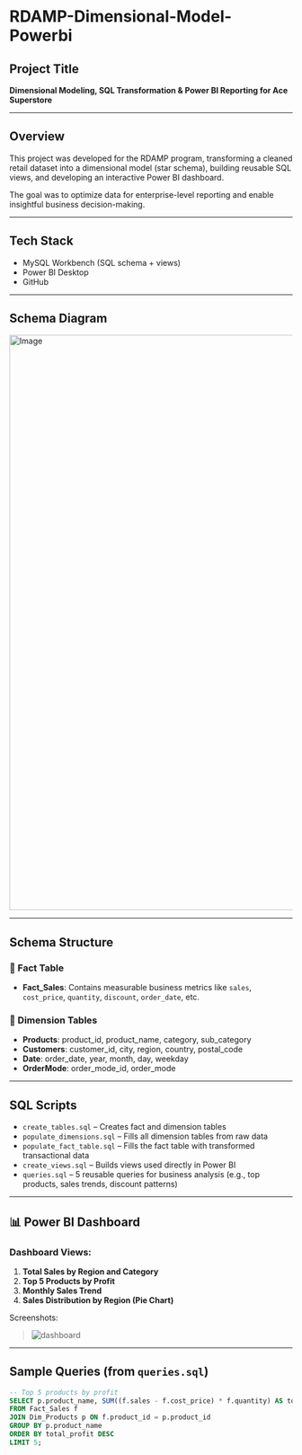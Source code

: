 # RDAMP-Dimensional-Model-Powerbi

## Project Title
**Dimensional Modeling, SQL Transformation & Power BI Reporting for Ace Superstore**

---

## Overview

This project was developed for the RDAMP program, transforming a cleaned retail dataset into a dimensional model (star schema), building reusable SQL views, and developing an interactive Power BI dashboard.

The goal was to optimize data for enterprise-level reporting and enable insightful business decision-making.

---

## Tech Stack
- MySQL Workbench (SQL schema + views)
- Power BI Desktop
- GitHub

---

## Schema Diagram

<img width="1024" height="1024" alt="Image" src="https://github.com/user-attachments/assets/2bb6f664-c095-40a9-a2a2-d5bf6dcdd86c" />


---

## Schema Structure

### 🔹 Fact Table
- **Fact_Sales**: Contains measurable business metrics like `sales`, `cost_price`, `quantity`, `discount`, `order_date`, etc.

### 🔹 Dimension Tables
- **Products**: product_id, product_name, category, sub_category
- **Customers**: customer_id, city, region, country, postal_code
- **Date**: order_date, year, month, day, weekday
- **OrderMode**: order_mode_id, order_mode

---

## SQL Scripts

- `create_tables.sql` – Creates fact and dimension tables
- `populate_dimensions.sql` – Fills all dimension tables from raw data
- `populate_fact_table.sql` – Fills the fact table with transformed transactional data
- `create_views.sql` – Builds views used directly in Power BI
- `queries.sql` – 5 reusable queries for business analysis (e.g., top products, sales trends, discount patterns)

---

## 📊 Power BI Dashboard

### Dashboard Views:
1. **Total Sales by Region and Category**
2. **Top 5 Products by Profit**
3. **Monthly Sales Trend**
4. **Sales Distribution by Region (Pie Chart)**

Screenshots:

> ![dashboard](https://github.com/user-attachments/assets/9a0fe78b-525e-48bc-9068-caf500bbd8f5)


---

##  Sample Queries (from `queries.sql`)

```sql
-- Top 5 products by profit
SELECT p.product_name, SUM((f.sales - f.cost_price) * f.quantity) AS total_profit
FROM Fact_Sales f
JOIN Dim_Products p ON f.product_id = p.product_id
GROUP BY p.product_name
ORDER BY total_profit DESC
LIMIT 5;


